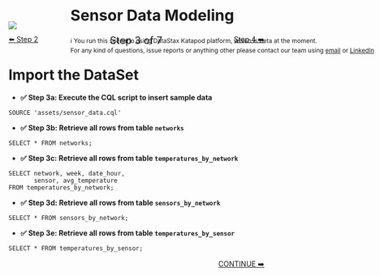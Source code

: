 <!-- TOP -->
<div class="top">
  <img src="https://datastax-academy.github.io/katapod-shared-assets/images/ds-academy-logo.svg" />
  <span style="position:absolute;top:20px;left:350px;font-size:30px"><b>Sensor Data Modeling</b></span>
  <span style="position:absolute;top:80px;left:350px;font-size:12px">ℹ️ You run this scenario using DataStax Katapod platform, which is beta at the moment.</span> 
  <span style="position:absolute;top:100px;left:350px;font-size:12px">For any kind of questions, issue reports or anything other please contact our team using <a href="mailto:aleksandr.volochnev@datastax.com">email</a> or <a href="https://dtsx.io/aleks">LinkedIn</a></span>
</div>

<!-- NAVIGATION -->
<div id="navigation-top" style="width:100%;text-align:center;margin-top:10px;margin-bottom:30px">
 <a href="command:katapod.loadPage?%5B%7B%22step%22%3A%22step2%22%7D%5D" 
   class="btn btn-dark" 
   style="float:left">⬅️ Step 2
 </a>
<span style="font-size:20px;"> Step 3 of 7</span>
 <a href="command:katapod.loadPage?%5B%7B%22step%22%3A%22step4%22%7D%5D" 
    class="btn btn-dark" 
    style="float:right">Step 4 ➡️
  </a>
</div>


# Import the DataSet

- **✅ Step 3a: Execute the CQL script to insert sample data**

```
SOURCE 'assets/sensor_data.cql'
```

- **✅ Step 3b: Retrieve all rows from table `networks`**

```
SELECT * FROM networks;        
```

- **✅ Step 3c: Retrieve all rows from table `temperatures_by_network`**

```
SELECT network, week, date_hour, 
       sensor, avg_temperature 
FROM temperatures_by_network;
```

- **✅ Step 3d: Retrieve all rows from table `sensors_by_network`**

```
SELECT * FROM sensors_by_network;                    
```

- **✅ Step 3e: Retrieve all rows from table `temperatures_by_sensor`**

```
SELECT * FROM temperatures_by_sensor; 
```

<!-- NAVIGATION -->
<div id="navigation-bottom" style="width:100%;text-align:center;">
 <a href="command:katapod.loadPage?%5B%7B%22step%22%3A%22step4%22%7D%5D" 
    class="btn btn-primary btn-astra" 
    style="float:right">CONTINUE ➡️
  </a>
</div>